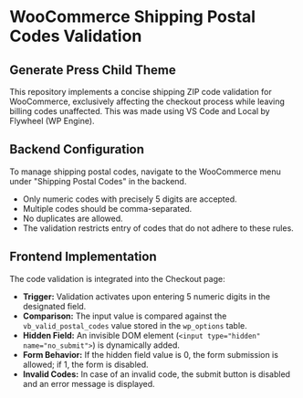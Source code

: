 # WooCommerce Shipping Postal Codes Validation

## Generate Press Child Theme

This repository implements a concise shipping ZIP code validation for WooCommerce, exclusively affecting the checkout process while leaving billing codes unaffected. This was made using VS Code and Local by Flywheel (WP Engine). 

## Backend Configuration

To manage shipping postal codes, navigate to the WooCommerce menu under "Shipping Postal Codes" in the backend.

- Only numeric codes with precisely 5 digits are accepted.
- Multiple codes should be comma-separated.
- No duplicates are allowed.
- The validation restricts entry of codes that do not adhere to these rules.

## Frontend Implementation

The code validation is integrated into the Checkout page:

- **Trigger:** Validation activates upon entering 5 numeric digits in the designated field.
- **Comparison:** The input value is compared against the `vb_valid_postal_codes` value stored in the `wp_options` table.
- **Hidden Field:** An invisible DOM element (`<input type="hidden" name="no_submit">`) is dynamically added.
- **Form Behavior:** If the hidden field value is 0, the form submission is allowed; if 1, the form is disabled.
- **Invalid Codes:** In case of an invalid code, the submit button is disabled and an error message is displayed.
